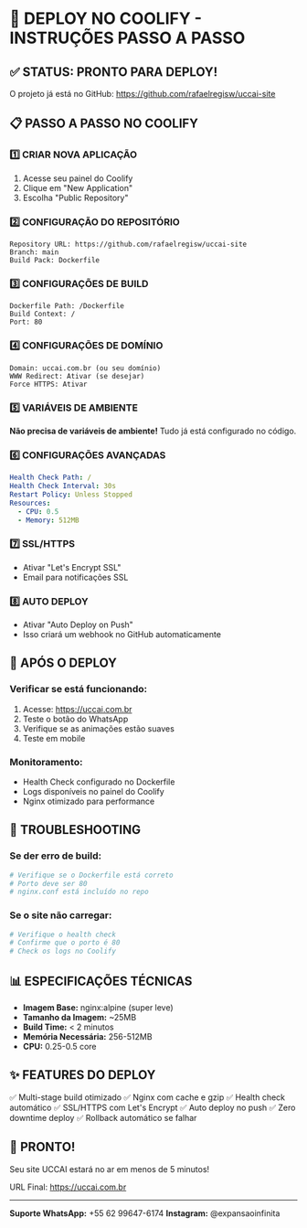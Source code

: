 # 🚀 DEPLOY NO COOLIFY - INSTRUÇÕES PASSO A PASSO

## ✅ STATUS: PRONTO PARA DEPLOY!

O projeto já está no GitHub: https://github.com/rafaelregisw/uccai-site

## 📋 PASSO A PASSO NO COOLIFY

### 1️⃣ CRIAR NOVA APLICAÇÃO
1. Acesse seu painel do Coolify
2. Clique em "New Application"
3. Escolha "Public Repository"

### 2️⃣ CONFIGURAÇÃO DO REPOSITÓRIO
```
Repository URL: https://github.com/rafaelregisw/uccai-site
Branch: main
Build Pack: Dockerfile
```

### 3️⃣ CONFIGURAÇÕES DE BUILD
```
Dockerfile Path: /Dockerfile
Build Context: /
Port: 80
```

### 4️⃣ CONFIGURAÇÕES DE DOMÍNIO
```
Domain: uccai.com.br (ou seu domínio)
WWW Redirect: Ativar (se desejar)
Force HTTPS: Ativar
```

### 5️⃣ VARIÁVEIS DE AMBIENTE
**Não precisa de variáveis de ambiente!**
Tudo já está configurado no código.

### 6️⃣ CONFIGURAÇÕES AVANÇADAS
```yaml
Health Check Path: /
Health Check Interval: 30s
Restart Policy: Unless Stopped
Resources:
  - CPU: 0.5
  - Memory: 512MB
```

### 7️⃣ SSL/HTTPS
- Ativar "Let's Encrypt SSL"
- Email para notificações SSL

### 8️⃣ AUTO DEPLOY
- Ativar "Auto Deploy on Push"
- Isso criará um webhook no GitHub automaticamente

## 🎯 APÓS O DEPLOY

### Verificar se está funcionando:
1. Acesse: https://uccai.com.br
2. Teste o botão do WhatsApp
3. Verifique se as animações estão suaves
4. Teste em mobile

### Monitoramento:
- Health Check configurado no Dockerfile
- Logs disponíveis no painel do Coolify
- Nginx otimizado para performance

## 🔧 TROUBLESHOOTING

### Se der erro de build:
```bash
# Verifique se o Dockerfile está correto
# Porto deve ser 80
# nginx.conf está incluído no repo
```

### Se o site não carregar:
```bash
# Verifique o health check
# Confirme que o porto é 80
# Check os logs no Coolify
```

## 📊 ESPECIFICAÇÕES TÉCNICAS

- **Imagem Base:** nginx:alpine (super leve)
- **Tamanho da Imagem:** ~25MB
- **Build Time:** < 2 minutos
- **Memória Necessária:** 256-512MB
- **CPU:** 0.25-0.5 core

## ✨ FEATURES DO DEPLOY

✅ Multi-stage build otimizado
✅ Nginx com cache e gzip
✅ Health check automático
✅ SSL/HTTPS com Let's Encrypt
✅ Auto deploy no push
✅ Zero downtime deploy
✅ Rollback automático se falhar

## 🎉 PRONTO!

Seu site UCCAI estará no ar em menos de 5 minutos!

URL Final: https://uccai.com.br

---

**Suporte WhatsApp:** +55 62 99647-6174
**Instagram:** @expansaoinfinita
